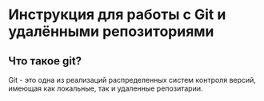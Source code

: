 # Инструкция для работы с Git и удалёнными репозиториями


## Что такое git?

Git - это одна из реализаций распределенных систем контроля версий, имеющая как локальные, так и удаленные репозитарии.

